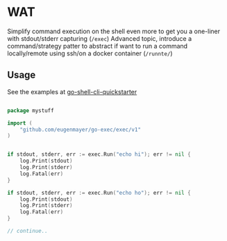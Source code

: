 # WAT

Simplify command execution on the shell even more to get you a one-liner with stdout/stderr capturing (`/exec`)
Advanced topic, introduce a command/strategy patter to abstract if want to run a command locally/remote using ssh/on a docker container (`/runnte/`)

## Usage

See the examples at [go-shell-cli-quickstarter](https://github.com/EugenMayer/go-shell-cli-quickstarter/blob/master/cmd/myexec.go#L21)

```go

package mystuff

import (
	"github.com/eugenmayer/go-exec/exec/v1"
)


if stdout, stderr, err := exec.Run("echo hi"); err != nil {
    log.Print(stdout)
    log.Print(stderr)
    log.Fatal(err)
}

if stdout, stderr, err := exec.Run("echo ho"); err != nil {
    log.Print(stdout)
    log.Print(stderr)
    log.Fatal(err)
}

// continue..
``` 
